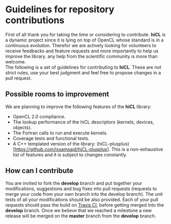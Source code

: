 # Guidelines for repository contributions
First of all thank you for taking the time or considering to contribute.
**hiCL** is a dynamic project since it is lying on top of OpenCL
whose standard is in a continuous evolution. Therefor 
we are actively looking for volunteers to receive feedbacks and feature 
requests and more importantly to help us improve the library.
any help from the  scientific community is more than welcome.</br>
The following is a set of guidelines for contributing to **hiCL**. These
are not strict rules, use your best judgment and feel free to propose changes
in a pull request.

## Possible rooms to improvement
We are planning to improve the following features of the **hiCL** library:
* OpenCL 2.0 compliance.
* The lookup performance of the hiCL descriptors (kernels, devices, 
  objects).
* The Fortran calls to run and execute kernels.
* Coverage tests and functional tests.
* A C++ templated version of the library: (hiCL-plusplus)[https://github.com/issamsaid/hiCL-plusplus].
This is a non-exhaustive list of features and it is subject to changes constantly.

## How can I contribute
You are invited to fork the **develop**  branch and put together your
modifications, suggestions and bug fixes into pull requests (requests to merge
your code from your own branch into the develop branch).
The unit tests of all your modifications should be also 
provided. Each of your pull requests should pass the build 
on [Travis CI](https://travis-ci.org/issamsaid/hiCL), before getting merged
into the **develop** branch. Once we believe that we reached a milestone a new
release will be merged on the **master** branch from the **develop** branch.
